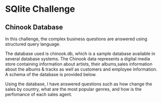 # SQlite Challenge
## Chinook Database

In this challenge, the complex business questions 
are answered using structured query language.

The database used is chinook.db, which is a sample database 
available in several database systems. The Chinook data 
represents a digital media store containing information about 
artists, their albums,sales information about the albums & tracks 
as well as customers and employee 
information. A schema of the database is provided below.

Using the database, I have answered questions such as
how change the sales by country, what are the most popular 
genres, and how is the perfomance of each sales agent.